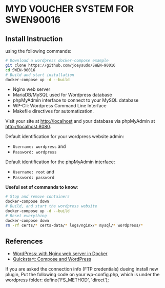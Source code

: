 
<!-- README.md is generated from README.Rmd. Please edit that file -->

# MYD VOUCHER SYSTEM FOR SWEN90016

## Install Instruction

using the following commands:

``` bash
# Download a wordpress docker-compose example
git clone https://github.com/joeysudo/SWEN-90016
cd SWEN-90016
# Build and start installation
docker-compose up -d --build
```

 - Nginx web server
  - MariaDB/MySQL used for Wordpress database
  - phpMyAdmin interface to connect to your MySQL database
  - WP-Cli: Wordpress Command Line Interface
  - Makefile directives for automatization.


Visit your site at <http://localhost> and your database via phpMyAdmin
at <http://localhost:8080>.

Default identification for your wordpress website admin:

  - `Username: wordpress` and
  - `Password: wordpress`

Default identification for the phpMyAdmin interface:

  - `Username: root` and
  - `Password: password`

**Useful set of commands to know**:

``` bash
# Stop and remove containers
docker-compose down
# Build, and start the wordpress website
docker-compose up -d --build
# Reset everything
docker-compose down
rm -rf certs/* certs-data/* logs/nginx/* mysql/* wordpress/*
```

## References

  - [WordPress: with Nginx web server in
    Docker](https://github.com/mjstealey/wordpress-nginx-docker)
  - [Quickstart: Compose and
    WordPress](https://docs.docker.com/compose/wordpress/)
    
If you are asked the connection info (FTP credentials) dueing install new plugin,
Put the following code on your wp-config.php, which is under the wordpress folder:
define('FS_METHOD', 'direct');
